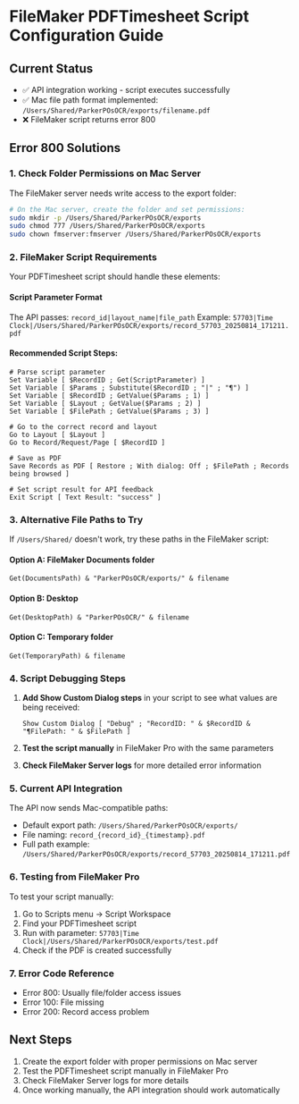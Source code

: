# FileMaker PDFTimesheet Script Configuration Guide

## Current Status
- ✅ API integration working - script executes successfully
- ✅ Mac file path format implemented: `/Users/Shared/ParkerPOsOCR/exports/filename.pdf`
- ❌ FileMaker script returns error 800

## Error 800 Solutions

### 1. Check Folder Permissions on Mac Server
The FileMaker server needs write access to the export folder:

```bash
# On the Mac server, create the folder and set permissions:
sudo mkdir -p /Users/Shared/ParkerPOsOCR/exports
sudo chmod 777 /Users/Shared/ParkerPOsOCR/exports
sudo chown fmserver:fmserver /Users/Shared/ParkerPOsOCR/exports
```

### 2. FileMaker Script Requirements
Your PDFTimesheet script should handle these elements:

#### Script Parameter Format
The API passes: `record_id|layout_name|file_path`
Example: `57703|Time Clock|/Users/Shared/ParkerPOsOCR/exports/record_57703_20250814_171211.pdf`

#### Recommended Script Steps:
```filemaker
# Parse script parameter
Set Variable [ $RecordID ; Get(ScriptParameter) ]
Set Variable [ $Params ; Substitute($RecordID ; "|" ; "¶") ]
Set Variable [ $RecordID ; GetValue($Params ; 1) ]
Set Variable [ $Layout ; GetValue($Params ; 2) ]
Set Variable [ $FilePath ; GetValue($Params ; 3) ]

# Go to the correct record and layout
Go to Layout [ $Layout ]
Go to Record/Request/Page [ $RecordID ]

# Save as PDF
Save Records as PDF [ Restore ; With dialog: Off ; $FilePath ; Records being browsed ]

# Set script result for API feedback
Exit Script [ Text Result: "success" ]
```

### 3. Alternative File Paths to Try

If `/Users/Shared/` doesn't work, try these paths in the FileMaker script:

#### Option A: FileMaker Documents folder
```
Get(DocumentsPath) & "ParkerPOsOCR/exports/" & filename
```

#### Option B: Desktop
```
Get(DesktopPath) & "ParkerPOsOCR/" & filename
```

#### Option C: Temporary folder
```
Get(TemporaryPath) & filename
```

### 4. Script Debugging Steps

1. **Add Show Custom Dialog steps** in your script to see what values are being received:
   ```filemaker
   Show Custom Dialog [ "Debug" ; "RecordID: " & $RecordID & "¶FilePath: " & $FilePath ]
   ```

2. **Test the script manually** in FileMaker Pro with the same parameters

3. **Check FileMaker Server logs** for more detailed error information

### 5. Current API Integration

The API now sends Mac-compatible paths:
- Default export path: `/Users/Shared/ParkerPOsOCR/exports/`
- File naming: `record_{record_id}_{timestamp}.pdf`
- Full path example: `/Users/Shared/ParkerPOsOCR/exports/record_57703_20250814_171211.pdf`

### 6. Testing from FileMaker Pro

To test your script manually:
1. Go to Scripts menu → Script Workspace
2. Find your PDFTimesheet script  
3. Run with parameter: `57703|Time Clock|/Users/Shared/ParkerPOsOCR/exports/test.pdf`
4. Check if the PDF is created successfully

### 7. Error Code Reference
- Error 800: Usually file/folder access issues
- Error 100: File missing
- Error 200: Record access problem

## Next Steps
1. Create the export folder with proper permissions on Mac server
2. Test the PDFTimesheet script manually in FileMaker Pro
3. Check FileMaker Server logs for more details
4. Once working manually, the API integration should work automatically

